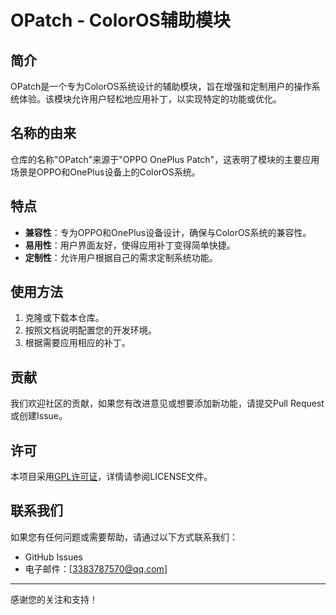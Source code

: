 # OPatch - ColorOS辅助模块

## 简介
OPatch是一个专为ColorOS系统设计的辅助模块，旨在增强和定制用户的操作系统体验。该模块允许用户轻松地应用补丁，以实现特定的功能或优化。

## 名称的由来
仓库的名称"OPatch"来源于"OPPO OnePlus Patch"，这表明了模块的主要应用场景是OPPO和OnePlus设备上的ColorOS系统。

## 特点
- **兼容性**：专为OPPO和OnePlus设备设计，确保与ColorOS系统的兼容性。
- **易用性**：用户界面友好，使得应用补丁变得简单快捷。
- **定制性**：允许用户根据自己的需求定制系统功能。

## 使用方法
1. 克隆或下载本仓库。
2. 按照文档说明配置您的开发环境。
3. 根据需要应用相应的补丁。

## 贡献
我们欢迎社区的贡献，如果您有改进意见或想要添加新功能，请提交Pull Request或创建Issue。

## 许可
本项目采用[GPL许可证](LICENSE)，详情请参阅LICENSE文件。

## 联系我们
如果您有任何问题或需要帮助，请通过以下方式联系我们：
- GitHub Issues
- 电子邮件：[3383787570@qq.com]

---

感谢您的关注和支持！
